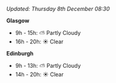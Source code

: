 *Updated: Thursday 8th December 08:30*

**Glasgow**

* 9h - 15h: :partly_sunny: Partly Cloudy
* 16h - 20h: :sunny: Clear

**Edinburgh**

* 9h - 13h: :partly_sunny: Partly Cloudy
* 14h - 20h: :sunny: Clear
